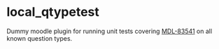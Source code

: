 # local_qtypetest

Dummy moodle plugin for running unit tests covering [MDL-83541](https://tracker.moodle.org/browse/MDL-83541) on all known question
types.